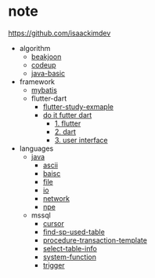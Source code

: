 # note
https://github.com/isaackimdev

- algorithm
    - [beakjoon](./algorithm/baekjoon/README.md)
    - [codeup](./algorithm/codeup/README.md)
    - [java-basic](./algorithm/java-basic/README.md)
- framework
    - [mybatis](./framework/mybatis.md)
    - flutter-dart
        - [flutter-study-exmaple](https://github.com/isaackimdev/flutter-study)
        - [do it futter dart](/framework/flutter-dart/do-it-flutter-dart.md)
            - [1. flutter](./framework/flutter-dart/1-flutter.md)
            - [2. dart](./framework/flutter-dart/2-dart.md)
            - [3. user interface](./framework/flutter-dart/3-user-interface.md)
- languages
    - [java](./languages/java/README.md)
        - [ascii](./languages/java/ascii/ascii.md)
        - [baisc](./languages/java/basic/Basic.java)
        - [file](./languages/java/file/file.md)
        - [io](./languages/java/io/io.md)
        - [network](./languages/java/network/)
        - [npe](./languages/java/npe/npe.md)
    - mssql
        - [cursor](/languages/mssql/cursor.md)
        - [find-sp-used-table](./languages/mssql/find-sp-used-table.md)
        - [procedure-transaction-template](./languages/mssql/procedure-transaction-template.md)
        - [select-table-info](./languages/mssql/select-table-info.md)
        - [system-function](./languages/mssql/system-function.md)
        - [trigger](./languages/mssql/trigger.md)